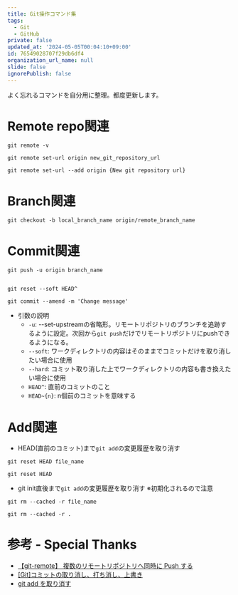 ```yaml
---
title: Git操作コマンド集
tags:
  - Git
  - GitHub
private: false
updated_at: '2024-05-05T00:04:10+09:00'
id: 76549028707f29db6df4
organization_url_name: null
slide: false
ignorePublish: false
---
```

よく忘れるコマンドを自分用に整理。都度更新します。

# Remote repo関連
```bash: 登録されているリモートリポジトリを確認
git remote -v
```
```bash: originのURLを変更
git remote set-url origin new_git_repository_url
```
```bash: originにリポジトリURLを追加
git remote set-url --add origin {New git repository url}
```
# Branch関連
```bash: remote branchを元にlocal branchを作成
git checkout -b local_branch_name origin/remote_branch_name
```

# Commit関連
```bash: Push便利コマンド
git push -u origin branch_name
```
```bash: 直前のコミットを取り消し
```
```bash: 直前のコミットを取り消し
git reset --soft HEAD^
```
```bash: 直前のコミットメッセージ変更
git commit --amend -m 'Change message'
```
- 引数の説明
  - `-u`: --set-upstreamの省略形。リモートリポジトリのブランチを追跡するように設定。次回から`git push`だけでリモートリポジトリにpushできるようになる。
  - `--soft`: ワークディレクトリの内容はそのままでコミットだけを取り消したい場合に使用
  - `--hard`: コミット取り消した上でワークディレクトリの内容も書き換えたい場合に使用
  - `HEAD^`: 直前のコミットのこと
  - `HEAD~{n}`: n個前のコミットを意味する

# Add関連
- HEAD(直前のコミット)まで`git add`の変更履歴を取り消す
```bash: 特定のファイルのみ取り消し
git reset HEAD file_name
```
```bash: 全てのファイルを取り消し
git reset HEAD
```
- git init直後まで`git add`の変更履歴を取り消す ※初期化されるので注意
```bash: 特定のファイルのみ取り消し
git rm --cached -r file_name
```
```bash: 全でのファイルを取り消し
git rm --cached -r .
```

# 参考 - Special Thanks
- [【git-remote】 複数のリモートリポジトリへ同時に Push する](https://www.coppla-note.net/posts/git-multi-remotes/)
- [[Git]コミットの取り消し、打ち消し、上書き](https://qiita.com/shuntaro_tamura/items/06281261d893acf049ed)
- [git add を取り消す](https://qiita.com/yukure/items/89562e5eb1d03995dc5b)
